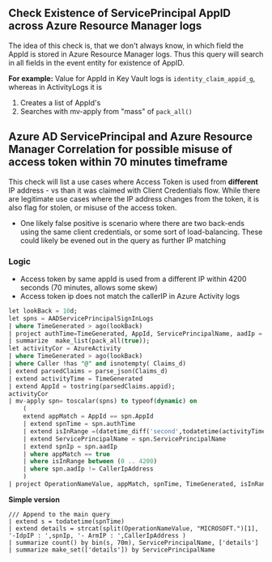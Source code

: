 ## Check Existence of ServicePrincipal AppID across Azure Resource Manager logs 

The idea of this check is, that we don't always know, in which field the AppId is stored in Azure Resource Manager logs. Thus this query will search in all fields in the event entity for existence of AppID.

**For example:**
Value for AppId in Key Vault logs is ``identity_claim_appid_g``, whereas in ActivityLogs it is 


1. Creates a list of AppId's
2. Searches with mv-apply from "mass" of ``pack_all()``


## Azure AD ServicePrincipal and Azure Resource Manager Correlation for possible misuse of access token within 70 minutes timeframe 

This check will list a use cases where Access Token is used from **different** IP address - vs than it was claimed with Client Credentials flow. While there are legitimate use cases where the IP address changes from the token, it is also flag for stolen, or misuse of the access token.
- One likely false positive is scenario where there are two back-ends using the same client credentials, or some sort of load-balancing. These could likely be evened out in the query as further IP matching

### Logic

- Access token by same appId is used from a different IP within 4200 seconds (70 minutes, allows some skew)
- Access token ip does not match the callerIP in Azure Activity logs

```sql
let lookBack = 10d;
let spns = AADServicePrincipalSignInLogs 
| where TimeGenerated > ago(lookBack)
| project authTime=TimeGenerated, AppId, ServicePrincipalName, aadIp = IPAddress
| summarize  make_list(pack_all(true));
let activityCor = AzureActivity 
| where TimeGenerated > ago(lookBack)
| where Caller !has "@" and isnotempty( Claims_d)
| extend parsedClaims = parse_json(Claims_d)
| extend activityTime = TimeGenerated
| extend AppId = tostring(parsedClaims.appid);
activityCor
| mv-apply spn= toscalar(spns) to typeof(dynamic) on 
    (
    extend appMatch = AppId == spn.AppId
    | extend spnTime = spn.authTime
    | extend isInRange =(datetime_diff('second',todatetime(activityTime),todatetime(spnTime)))
    | extend ServicePrincipalName = spn.ServicePrincipalName
    | extend spnIp = spn.aadIp
    | where appMatch == true 
    | where isInRange between (0 .. 4200)
    | where spn.aadIp != CallerIpAddress
    )
| project OperationNameValue, appMatch, spnTime, TimeGenerated, isInRange, AppId,tostring(ServicePrincipalName), CallerIpAddress, tostring(spnIp)
```

**Simple version**
```
/// Append to the main query
| extend s = todatetime(spnTime)
| extend details = strcat(split(OperationNameValue, "MICROSOFT.")[1], '-IdpIP : ',spnIp, '- ArmIP : ',CallerIpAddress )
| summarize count() by bin(s, 70m), ServicePrincipalName, ['details']
| summarize make_set(['details']) by ServicePrincipalName

```
